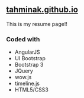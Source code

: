 ## [tahminak.github.io](http://tahminak.github.io/)

This is my resume page!!


### Coded with ###
* AngularJS
* UI Bootstrap
* Bootstrap 3
* JQuery
* wow.js
* timeline.js
* HTML5/CSS3